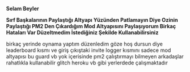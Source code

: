 __Selam Beyler__

**Sırf Başkalarının Paylaştığı Altyapı Yüzünden Patlamayın Diye Ozinin Paylaştığı PM2 Den Çıkardığım Mod Altyapısını Paylaşıyorum Birkaç Hataları Var Düzeltmedim İstediğiniz Şekilde Kullanabilirsiniz** 

birkaç yerinde oynama yaptım düzenledim göze hoş dursun diye leaderboard kısmı ve giriş çıkıştaki invite logger kısmını sadece mod altyapısı bu guard vb yok içerisinde pm2 çalıştırmayı bilmeyen arkadaşlar rahatlıkla kullanabilir glitch heroku vb gibi yerlerdede çalışmaktadır
